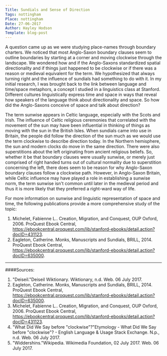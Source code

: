 ```yaml
---
Title: Sundials and Sense of Direction
Tags: nottingham
Place: nottingham
Date: 27-06-2017
Author: Hayley Hodson
Template: blog-post
---
```


A question came up as we were studying place-names through boundary charters. We noticed that most Anglo-Saxon boundary clauses seem to outline boundaries by starting at a corner and moving clockwise through the landscape. We wondered how and if the Anglo-Saxons standardized spatial directionality and if things just happened to be clockwise or if there was a reason or medieval equivalent for the term. We hypothesized that always turning right and the influence of sundials had something to do with it. In my initial research, I was brought back to the link between language and time/space metaphors, a concept I studied in a linguistics class at Stanford. Different cultures linguistically express time and space in ways that reveal how speakers of the language think about directionality and space. So how did the Anglo-Saxons conceive of space and talk about direction?   

The term sunwise appears in Celtic language, especially with the Scots and Irish. The influence of Celtic religious ceremonies that correlated with the movement of the sun may have been influential in thinking of things as moving with the sun in the British Isles. When sundials came into use in Britain, the people did follow the direction of the sun much as we would use the term clockwise to describe direction today. In the Northern hemisphere, the sun and modern clocks do move in the same direction. There were also superstitions about the left originating from ancient religious beliefs. So, whether it be that boundary clauses were usually sunwise, or merely just comprised of right handed turns out of cultural normality due to superstition concerning the left, there does seem to be reason for why Anglo-Saxon boundary clauses follow a clockwise path. However, in Anglo-Saxon Britain, while Celtic influence may have played a role in establishing a sunwise norm, the term sunwise isn't common until later in the medieval period and thus it is more likely that they preferred a right-ward way of life.   

For more information on sunwise and linguistic representation of space and time, the following publications provide a more comprehensive study of the topic:  

1. Michelet, Fabienne L.. Creation, Migration, and Conquest, OUP Oxford, 2006. ProQuest Ebook Central, https://ebookcentral.proquest.com/lib/stanford-ebooks/detail.action?docID=431123.  
2. Eagleton, Catherine. Monks, Manuscripts and Sundials, BRILL, 2014. ProQuest Ebook Central, https://ebookcentral.proquest.com/lib/stanford-ebooks/detail.action?docID=635000.

***
####Sources:
1. "Deiseil."Deiseil Wiktionary. Wiktionary, n.d. Web. 06 July 2017.  
2. Eagleton, Catherine. Monks, Manuscripts and Sundials, BRILL, 2014. ProQuest Ebook Central, https://ebookcentral.proquest.com/lib/stanford-ebooks/detail.action?docID=635000.  
3. Michelet, Fabienne L.. Creation, Migration, and Conquest, OUP Oxford, 2006. ProQuest Ebook Central, https://ebookcentral.proquest.com/lib/stanford-ebooks/detail.action?docID=431123.    
4. "What Did We Say before "clockwise"?"Etymology - What Did We Say before "clockwise"? - English Language & Usage Stack Exchange. N.p., n.d. Web. 06 July 2017.  
5. "Widdershins."Wikipedia. Wikimedia Foundation, 02 July 2017. Web. 06 July 2017.